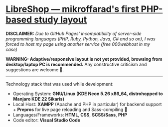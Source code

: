 # [LibreShop — mikroffarad's first PHP-based study layout](https://libreshop.000webhostapp.com/)

**DISCLAIMER:** *Due to GitHub Pages' incompatibility of server-side programming languages (PHP, Ruby, Python, Java, C# and so on), I was forced to host my page using another service (free 000webhost in my case)*

**WARNING:** **Adaptive/responsive layout is not yet provided, browsing from desktop/laptop PC is recommended.** Any constructive criticism and suggestions are welcome 🙏.
***
Technology stack that was used while development:
- Operating System: **GNU/Linux (KDE Neon 5.26 x86_64, distrohopped to Manjaro KDE 22 Sikaris)**
- Local Host: **XAMPP** (Apache and PHP in particular) for backend support + **Prepros** for live page reloading and Sass-compiling 🥰
- Languages/Frameworks: **HTML**, **CSS**, **SCSS/Sass**, **PHP**
- Code editor: **Visual Studio Code**
